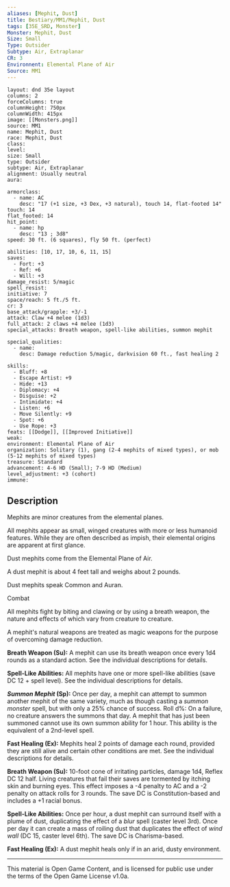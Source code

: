 ```yaml
---
aliases: [Mephit, Dust]
title: Bestiary/MM1/Mephit, Dust
tags: [35E_SRD, Monster]
Monster: Mephit, Dust
Size: Small
Type: Outsider
Subtype: Air, Extraplanar
CR: 3
Environnent: Elemental Plane of Air
Source: MM1
---
```


```statblock
layout: dnd 35e layout
columns: 2
forceColumns: true
columnHeight: 750px
columnWidth: 415px
image: [[Monsters.png]]
source: MM1
name: Mephit, Dust
race: Mephit, Dust
class: 
level: 
size: Small
type: Outsider
subtype: Air, Extraplanar
alignment: Usually neutral
aura: 

armorclass:
  - name: AC
    desc: "17 (+1 size, +3 Dex, +3 natural), touch 14, flat-footed 14"
touch: 14
flat_footed: 14
hit_point:
  - name: hp
    desc: "13 ; 3d8"
speed: 30 ft. (6 squares), fly 50 ft. (perfect)

abilities: [10, 17, 10, 6, 11, 15]
saves:
  - Fort: +3
  - Ref: +6
  - Will: +3
damage_resist: 5/magic
spell_resist: 
initiative: 7
space/reach: 5 ft./5 ft.
cr: 3
base_attack/grapple: +3/-1
attack: Claw +4 melee (1d3)
full_attack: 2 claws +4 melee (1d3)
special_attacks: Breath weapon, spell-like abilities, summon mephit

special_qualities:
  - name: 
    desc: Damage reduction 5/magic, darkvision 60 ft., fast healing 2

skills:
  - Bluff: +8
  - Escape Artist: +9
  - Hide: +13
  - Diplomacy: +4
  - Disguise: +2
  - Intimidate: +4
  - Listen: +6
  - Move Silently: +9
  - Spot: +6
  - Use Rope: +3
feats: [[Dodge]], [[Improved Initiative]]
weak: 
environment: Elemental Plane of Air
organization: Solitary (1), gang (2-4 mephits of mixed types), or mob (5-12 mephits of mixed types)
treasure: Standard
advancement: 4-6 HD (Small); 7-9 HD (Medium)
level_adjustment: +3 (cohort)
immune: 
```

## Description

<p>Mephits are minor creatures from the elemental planes.</p>
<p>All mephits appear as small, winged creatures with more or less humanoid features. While they are often described as impish, their elemental origins are apparent at first glance.</p>
<p>Dust mephits come from the Elemental Plane of Air.</p>
<p>A dust mephit is about 4 feet tall and weighs about 2 pounds.</p>
<p>Dust mephits speak Common and Auran.</p>
<p>Combat</p>
<p>All mephits fight by biting and clawing or by using a breath weapon, the nature and effects of which vary from creature to creature.</p>
<p>A mephit's natural weapons are treated as magic weapons for the purpose of overcoming damage reduction.</p>
<p>
            <b>Breath Weapon (Su):</b> A mephit can use its breath weapon once every 1d4 rounds as a standard action. See the individual descriptions for details.</p>
<p>
            <b>Spell-Like Abilities:</b> All mephits have one or more spell-like abilities (save DC 12 + spell level). See the individual descriptions for details.</p>
<p>
            <b>
              <i>Summon Mephit</i> (Sp):</b> Once per day, a mephit can attempt to summon another mephit of the same variety, much as though casting a <i>summon monster</i> spell, but with only a 25% chance of success. Roll d%: On a failure, no creature answers the summons that day. A mephit that has just been summoned cannot use its own summon ability for 1 hour. This ability is the equivalent of a 2nd-level spell.</p>
<p>
            <b>Fast Healing (Ex):</b> Mephits heal 2 points of damage each round, provided they are still alive and certain other conditions are met. See the individual descriptions for details.</p>
<p>
            <b>Breath Weapon (Su):</b> 10-foot cone of irritating particles, damage 1d4, Reflex DC 12 half. Living creatures that fail their saves are tormented by itching skin and burning eyes. This effect imposes a -4 penalty to AC and a -2 penalty on attack rolls for 3 rounds. The save DC is Constitution-based and includes a +1 racial bonus.</p>
<p>
            <b>Spell-Like Abilities:</b> Once per hour, a dust mephit can surround itself with a plume of dust, duplicating the effect of a <i>blur</i> spell (caster level 3rd). Once per day it can create a mass of roiling dust that duplicates the effect of <i>wind wall</i> (DC 15, caster level 6th). The save DC is Charisma-based.</p>
<p>
            <b>Fast Healing (Ex):</b> A dust mephit heals only if in an arid, dusty environment.</p>

---

This material is Open Game Content, and is licensed for public use under
the terms of the Open Game License v1.0a.

